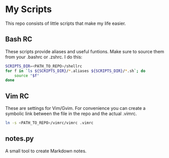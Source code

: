 # My Scripts

This repo consists of little scripts that make my life easier.

## Bash RC

These scripts provide aliases and useful funtions. Make sure to source them from your .bashrc or .zshrc. I do this:

```bash
SCRIPTS_DIR=<PATH_TO_REPO>/shellrc
for f in `ls ${SCRIPTS_DIR}/*.aliases ${SCRIPTS_DIR}/*.sh`; do
	source "$f"
done
```

## Vim RC

These are settings for Vim/Gvim. For convenience you can create a symbolic link between the file in the repo and the actual .vimrc.

``` bash
ln -s <PATH_TO_REPO>/vimrc/vimrc .vimrc
```

## notes.py

A small tool to create Markdown notes.